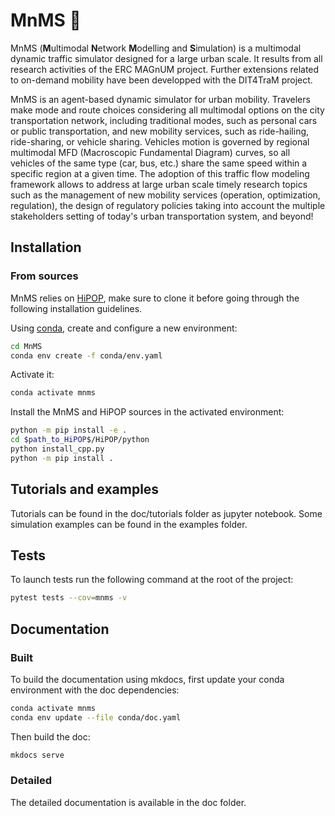 # MnMS :candy:

MnMS (**M**ultimodal **N**etwork **M**odelling and **S**imulation) is a multimodal dynamic traffic simulator designed for a large urban scale. It results from all research activities of the ERC MAGnUM project. Further extensions related to on-demand mobility have been developped with the DIT4TraM project.

MnMS is an agent-based dynamic simulator for urban mobility. Travelers make mode and route choices considering all multimodal options on the city transportation network, including traditional modes, such as personal cars or public transportation, and new mobility services, such as ride-hailing, ride-sharing, or vehicle sharing. Vehicles motion is governed by regional multimodal MFD (Macroscopic Fundamental Diagram) curves, so all vehicles of the same type (car, bus, etc.) share the same speed within a specific region at a given time. The adoption of this traffic flow modeling framework allows to address at large urban scale timely research topics such as the management of new mobility services (operation, optimization, regulation), the design of regulatory policies taking into account the multiple stakeholders setting of today's urban transportation system, and beyond!

## Installation

### From sources

MnMS relies on [HiPOP](https://github.com/licit-lab/HiPOP.git), make sure to clone it before going through the following installation guidelines.

Using [conda](https://docs.conda.io/en/latest/miniconda.html), create and configure a new environment:

````bash
cd MnMS
conda env create -f conda/env.yaml
````

Activate it:
````bash
conda activate mnms
````

Install the MnMS and HiPOP sources in the activated environment:

````bash
python -m pip install -e .
cd $path_to_HiPOP$/HiPOP/python
python install_cpp.py
python -m pip install .
````

## Tutorials and examples

Tutorials can be found in the doc/tutorials folder as jupyter notebook. Some simulation examples can be found in the examples folder.

## Tests

To launch tests run the following command at the root of the project:
```bash
pytest tests --cov=mnms -v
```

## Documentation

### Built

To build the documentation using mkdocs, first update your conda environment with the doc dependencies:

```bash
conda activate mnms
conda env update --file conda/doc.yaml
```

Then build the doc:

```bash
mkdocs serve 
```

### Detailed 

The detailed documentation is available in the doc folder. 
